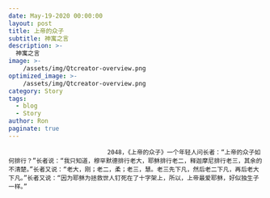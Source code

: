 ```yaml
---
date: May-19-2020 00:00:00
layout: post
title: 上帝的众子
subtitle: 神寓之言
description: >-
  神寓之言
image: >-
    /assets/img/Qtcreator-overview.png
optimized_image: >-
    /assets/img/Qtcreator-overview.png
category: Story
tags:
  - blog
  - Story
author: Ron
paginate: true
---
```


							　　2048，《上帝的众子》一个年轻人问长者：“上帝的众子如何排行？”长者说：“我只知道，穆罕默德排行老大，耶稣排行老二，释迦摩尼排行老三，其余的不清楚。”长者又说：“老大，刚；老二，柔；老三，慧。老三先下凡，然后老二下凡，再后老大下凡。”长者又说：“因为耶稣为拯救世人钉死在了十字架上，所以，上帝最爱耶稣，好似独生子一样。”
							
							
						